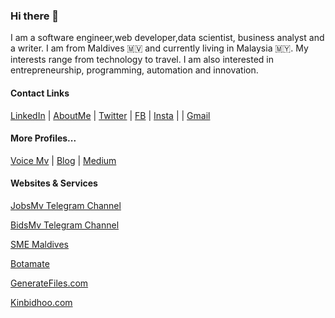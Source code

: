 ### Hi there 👋

I am a software engineer,web developer,data scientist, business analyst and a writer. I am from Maldives 🇲🇻  and currently living in Malaysia 🇲🇾. My interests range from technology to travel. I am also interested in entrepreneurship, programming, automation and innovation.


#### Contact Links
[LinkedIn](https://linkedin.com/in/muhammadhuaiman) | [AboutMe](https://about.me/aimme) | [Twitter](https://twitter.com/mohamed_aiman) | [FB](https://fb.com/muhammadhu.aiman) | [Insta](https://instagram.com/muhammadhu.aiman) | | [Gmail](mailto:muhammadhu.aiman@gmail.com)

#### More Profiles...
[Voice Mv](https://voice.mv/author/36) | [Blog](https://mohamedaiman.me) | [Medium](https://medium.com/@aimme)

#### Websites & Services

[JobsMv Telegram Channel](https://t.me/jobsmv)

[BidsMv Telegram Channel](https://t.me/bidsmv)

[SME Maldives](https://smemaldives.com)

[Botamate](https://botamate.online)

[GenerateFiles.com](https://generatefiles.com)

[Kinbidhoo.com](https://kinbidhoo.com)

<!--
**mohamed-aiman/mohamed-aiman** is a ✨ _special_ ✨ repository because its `README.md` (this file) appears on your GitHub profile.

Here are some ideas to get you started:

- 🔭 I’m currently working on ...
- 🌱 I’m currently learning ...
- 👯 I’m looking to collaborate on ...
- 🤔 I’m looking for help with ...
- 💬 Ask me about ...
- 📫 How to reach me: ...
- 😄 Pronouns: ...
- ⚡ Fun fact: ...
-->
